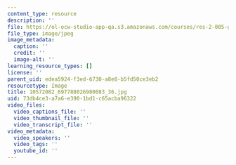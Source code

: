 ```yaml
---
content_type: resource
description: ''
file: https://ol-ocw-studio-app-qa.s3.amazonaws.com/courses/res-2-005-girls-who-build-make-your-own-wearables-workshop-spring-2015/73db4ce3a7a6e3901bd1c65acba96322_10572082_697788026980083_36.jpg
file_type: image/jpeg
image_metadata:
  caption: ''
  credit: ''
  image-alt: ''
learning_resource_types: []
license: ''
parent_uid: edea5924-f3ed-6730-a8e8-b5fd50ce3eb2
resourcetype: Image
title: 10572082_697788026980083_36.jpg
uid: 73db4ce3-a7a6-e390-1bd1-c65acba96322
video_files:
  video_captions_file: ''
  video_thumbnail_file: ''
  video_transcript_file: ''
video_metadata:
  video_speakers: ''
  video_tags: ''
  youtube_id: ''
---
```

